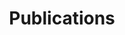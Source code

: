 ---
<!-- layout: team -->
title: Publications
<!-- description: List of publications -->
permalink: /publications/
---
